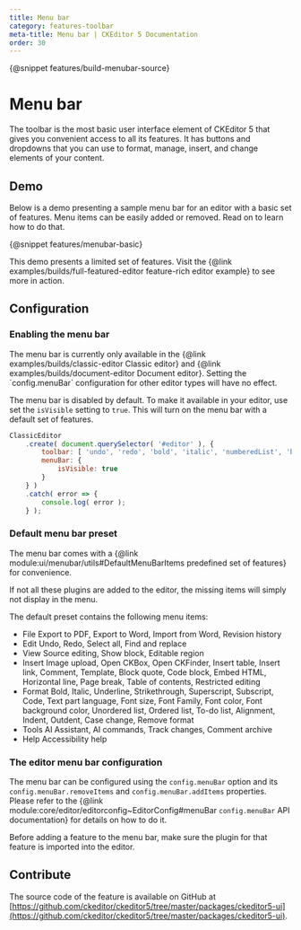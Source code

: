 ```yaml
---
title: Menu bar
category: features-toolbar
meta-title: Menu bar | CKEditor 5 Documentation
order: 30
---
```

{@snippet features/build-menubar-source}

# Menu bar

The toolbar is the most basic user interface element of CKEditor&nbsp;5 that gives you convenient access to all its features. It has buttons and dropdowns that you can use to format, manage, insert, and change elements of your content.

## Demo

Below is a demo presenting a sample menu bar for an editor with a basic set of features. Menu items can be easily added or removed. Read on to learn how to do that.

{@snippet features/menubar-basic}

<info-box info>
	This demo presents a limited set of features. Visit the {@link examples/builds/full-featured-editor feature-rich editor example} to see more in action.
</info-box>

## Configuration

### Enabling the menu bar

<info-box>
	The menu bar is currently only available in the {@link examples/builds/classic-editor Classic editor} and {@link examples/builds/document-editor Document editor}. Setting the `config.menuBar` configuration for other editor types will have no effect.
</info-box>

The menu bar is disabled by default. To make it available in your editor, use set the `isVisible` setting to `true`. This will turn on the menu bar with a default set of features.

```js
ClassicEditor
	.create( document.querySelector( '#editor' ), {
		toolbar: [ 'undo', 'redo', 'bold', 'italic', 'numberedList', 'bulletedList' ],
		menuBar: {
			isVisible: true
		}
	} )
	.catch( error => {
		console.log( error );
	} );
```
### Default menu bar preset

The menu bar comes with a {@link module:ui/menubar/utils#DefaultMenuBarItems predefined set of features} for convenience.

<info-box>
	If not all these plugins are added to the editor, the missing items will simply not display in the menu.
</info-box>

The default preset contains the following menu items:

* File
Export to PDF, Export to Word, Import from Word, Revision history
* Edit
Undo, Redo, Select all, Find and replace
* View
Source editing, Show block, Editable region
* Insert
Image upload, Open CKBox, Open CKFinder, Insert table, Insert link, Comment, Template, Block quote, Code block, Embed HTML, Horizontal line, Page break, Table of contents, Restricted editing
* Format
Bold, Italic, Underline, Strikethrough, Superscript, Subscript, Code, Text part language, Font size, Font Family, Font color, Font background color, Unordered list, Ordered list, To-do list, Alignment, Indent, Outdent, Case change, Remove format
* Tools
AI Assistant, AI commands, Track changes, Comment archive
* Help
Accessibility help

<!-- We may decide to rewrite the API instructions into this guide -->
### The editor menu bar configuration

The menu bar can be configured using the `config.menuBar` option and its `config.menuBar.removeItems` and `config.menuBar.addItems` properties. Please refer to the {@link module:core/editor/editorconfig~EditorConfig#menuBar `config.menuBar` API documentation} for details on how to do it.

<info-box warning>
	Before adding a feature to the menu bar, make sure the plugin for that feature is imported into the editor.
</info-box>

<!-- 
## Common API

The menu bar feature registers the followings components:
-->

## Contribute

The source code of the feature is available on GitHub at [https://github.com/ckeditor/ckeditor5/tree/master/packages/ckeditor5-ui](https://github.com/ckeditor/ckeditor5/tree/master/packages/ckeditor5-ui).
